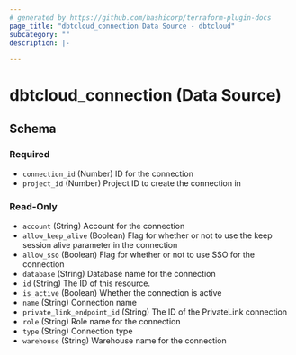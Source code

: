```yaml
---
# generated by https://github.com/hashicorp/terraform-plugin-docs
page_title: "dbtcloud_connection Data Source - dbtcloud"
subcategory: ""
description: |-
  
---
```


# dbtcloud_connection (Data Source)





<!-- schema generated by tfplugindocs -->
## Schema

### Required

- `connection_id` (Number) ID for the connection
- `project_id` (Number) Project ID to create the connection in

### Read-Only

- `account` (String) Account for the connection
- `allow_keep_alive` (Boolean) Flag for whether or not to use the keep session alive parameter in the connection
- `allow_sso` (Boolean) Flag for whether or not to use SSO for the connection
- `database` (String) Database name for the connection
- `id` (String) The ID of this resource.
- `is_active` (Boolean) Whether the connection is active
- `name` (String) Connection name
- `private_link_endpoint_id` (String) The ID of the PrivateLink connection
- `role` (String) Role name for the connection
- `type` (String) Connection type
- `warehouse` (String) Warehouse name for the connection

